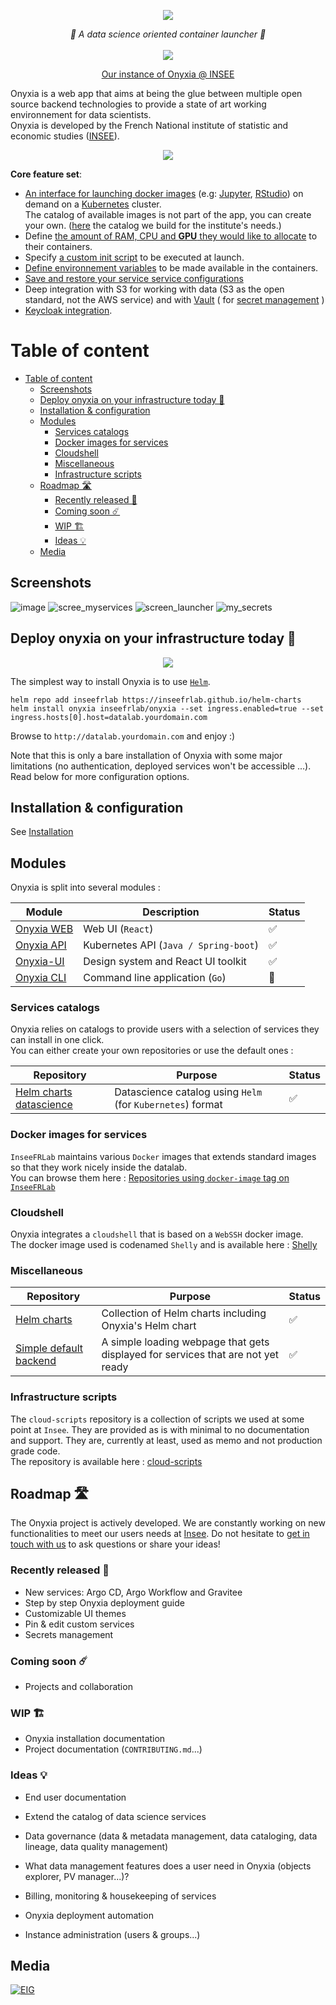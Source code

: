 <p align="center">
    <img src="https://user-images.githubusercontent.com/6702424/137828729-173cfe2b-54dc-4e7e-aa60-4e3fe3a4fb39.png">
</p>
<p align="center">
    <i>🔬 A data science oriented container launcher 🔬</i>
    <br>
    <br>
    <img src="https://img.shields.io/npm/l/onyxia-ui">
</p>

<p align="center">
  <a href="https://datalab.sspcloud.fr" title="Instance of Onyxia hosted in INSEE's data center">Our instance of Onyxia @ INSEE</a>
</p>

Onyxia is a web app that aims at being the glue between multiple open source backend technologies to
provide a state of art working environnement for data scientists.  
Onyxia is developed by the French National institute of statistic and economic studies ([INSEE](https://insee.fr)).  

<p align="center">
<img src="https://user-images.githubusercontent.com/6702424/136545513-f623d8c7-260d-4d93-a01e-2dc5af6ad473.gif" />
</p>

**Core feature set**:

- [An interface for launching docker images](https://datalab.sspcloud.fr/catalog/inseefrlab-helm-charts-datascience) 
  (e.g: [Jupyter](https://jupyter.org), [RStudio](https://www.rstudio.com)) on demand on a [Kubernetes](https://kubernetes.io) cluster.  
  The catalog of available images is not part of the app, you can create your own. 
  ([here](https://github.com/inseefrlab/helm-charts-datascience) the catalog we build for the institute's needs.)
- Define [the amount of RAM, CPU and **GPU** they would like to allocate](https://user-images.githubusercontent.com/6702424/137818454-3fdb3efb-1fbd-4e4d-85b1-64b00d8af03e.png) 
  to their containers.
- Specify [a custom init script](https://user-images.githubusercontent.com/6702424/137819445-a9dfd053-a5f1-48da-a294-f20717512ef5.png) to be executed at launch.
- [Define environnement variables](https://user-images.githubusercontent.com/6702424/137819689-71e59823-a553-4c3c-8558-2576316e4709.png) to be made available in the containers.
- [Save and restore your service service configurations](https://user-images.githubusercontent.com/6702424/137819972-b9974760-4647-43ff-b985-f3facfce99de.png)
- Deep integration with S3 for working with data (S3 as the open standard, not the AWS service) and with [Vault](https://www.vaultproject.io) 
  ( for [secret management](https://user-images.githubusercontent.com/6702424/137820741-bed9ee77-124a-46f6-b686-8b8dff1615bd.png) )
- [Keycloak integration](https://user-images.githubusercontent.com/6702424/137821446-ed908862-69e3-464c-b347-bd8776a425cc.png).

# Table of content

- [Table of content](#table-of-content)
	- [Screenshots](#screenshots)
	- [Deploy onyxia on your infrastructure today 🚀](#deploy-onyxia-on-your-infrastructure-today-)
	- [Installation & configuration](#installation--configuration)
	- [Modules](#modules)
		- [Services catalogs](#services-catalogs)
		- [Docker images for services](#docker-images-for-services)
		- [Cloudshell](#cloudshell)
		- [Miscellaneous](#miscellaneous)
		- [Infrastructure scripts](#infrastructure-scripts)
	- [Roadmap 🛣](#roadmap-)
		- [Recently released 🎁](#recently-released-)
		- [Coming soon ☄️](#coming-soon-️)
		- [WIP 🏗](#wip-)
		- [Ideas 💡](#ideas-)
	- [Media](#media)

## Screenshots

![image](https://user-images.githubusercontent.com/6702424/122631126-8c8d3380-d0c9-11eb-968f-af3e605b0e07.png)
![scree_myservices](https://user-images.githubusercontent.com/6702424/121828699-a8a36600-ccc0-11eb-903c-1cd4b6cbb0ff.png)
![screen_launcher](https://user-images.githubusercontent.com/6702424/121828696-a80acf80-ccc0-11eb-86fb-c7d0bca55d4f.png)
![my_secrets](https://user-images.githubusercontent.com/6702424/121828695-a5a87580-ccc0-11eb-9e86-295fdac6c497.png)


## Deploy onyxia on your infrastructure today 🚀

<p align="center">
	<img src="https://user-images.githubusercontent.com/6702424/137823160-40676450-36db-411d-a314-666d626d040f.png" />
</p>

The simplest way to install Onyxia is to use [`Helm`](https://helm.sh).

```
helm repo add inseefrlab https://inseefrlab.github.io/helm-charts
helm install onyxia inseefrlab/onyxia --set ingress.enabled=true --set ingress.hosts[0].host=datalab.yourdomain.com
```

Browse to `http://datalab.yourdomain.com` and enjoy :)

Note that this is only a bare installation of Onyxia with some major limitations (no authentication, deployed services won't be accessible ...). Read below for more configuration options.

## Installation & configuration

See [Installation](INSTALL.md)

## Modules

Onyxia is split into several modules :

| Module                                                 | Description                           | Status                 |
| ------------------------------------------------------ | --------------------------------------| ---------------------- |
| [Onyxia WEB](https://github.com/inseefrlab/onyxia-web) | Web UI (`React`)                      | :white_check_mark:     |
| [Onyxia API](https://github.com/inseefrlab/onyxia-api) | Kubernetes API (`Java / Spring-boot`) | :white_check_mark:     |
| [Onyxia-UI](https://github.com/InseeFrLab/onyxia-ui)   | Design system and React UI toolkit    | :white_check_mark:     |
| [Onyxia CLI](https://github.com/inseefrlab/onyxia-cli) | Command line application (`Go`)       | :large_orange_diamond: |

### Services catalogs

Onyxia relies on catalogs to provide users with a selection of services they can install in one click.  
You can either create your own repositories or use the default ones :

| Repository                                                                       | Purpose                                                    | Status             |
| -------------------------------------------------------------------------------- | ---------------------------------------------------------- | ------------------ |
| [Helm charts datascience](https://github.com/inseefrlab/helm-charts-datascience) | Datascience catalog using `Helm` (for `Kubernetes`) format | :white_check_mark: |

### Docker images for services

`InseeFRLab` maintains various `Docker` images that extends standard images so that they work nicely inside the datalab.  
You can browse them here : [Repositories using `docker-image` tag on `InseeFRLab`](https://github.com/search?q=topic%3Adocker-image+org%3AInseeFrLab+fork%3Atrue)

### Cloudshell

Onyxia integrates a `cloudshell` that is based on a `WebSSH` docker image.  
The docker image used is codenamed `Shelly` and is available here : [Shelly](https://github.com/inseefrlab/shelly)

### Miscellaneous

| Repository                                                                     | Purpose                                                                          | Status             |
| ------------------------------------------------------------------------------ | -------------------------------------------------------------------------------- | ------------------ |
| [Helm charts](https://github.com/inseefrlab/helm-charts)                       | Collection of Helm charts including Onyxia's Helm chart                          | :white_check_mark: |
| [Simple default backend](https://github.com/InseeFrLab/simple-default-backend) | A simple loading webpage that gets displayed for services that are not yet ready | :white_check_mark: |

### Infrastructure scripts

The `cloud-scripts` repository is a collection of scripts we used at some point at `Insee`. They are provided as is with minimal to no documentation and support. They are, currently at least, used as memo and not production grade code.  
The repository is available here : [cloud-scripts](https://github.com/inseefrlab/cloud-scripts)

## Roadmap 🛣

The Onyxia project is actively developed. We are constantly working on new functionalities to meet our users needs at [Insee](https://github.com/InseeFr). Do not hesitate to [get in touch with us](https://github.com/InseeFrLab/onyxia/discussions/new) to ask questions or share your ideas!
### Recently released 🎁

- New services: Argo CD, Argo Workflow and Gravitee
- Step by step Onyxia deployment guide
- Customizable UI themes
- Pin & edit custom services
- Secrets management

### Coming soon ☄️

- Projects and collaboration

### WIP 🏗

- Onyxia installation documentation
- Project documentation (`CONTRIBUTING.md`...)

### Ideas 💡

- End user documentation
- Extend the catalog of data science services
- Data governance (data & metadata management, data cataloging, data lineage, data quality management)
- What data management features does a user need in Onyxia (objects explorer, PV manager...)?
- Billing, monitoring & housekeeping of services


- Onyxia deployment automation
- Instance administration (users & groups...)

## Media

[![EIG](https://user-images.githubusercontent.com/6702424/137893928-e341f3fe-13cf-44e6-9332-7ade8653c7f8.png)](https://youtu.be/ukMHBAXwzRg)
